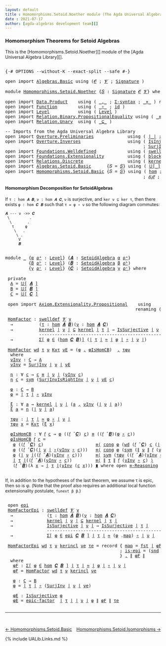 ```yaml
---
layout: default
title : Homomorphisms.Setoid.Noether module (The Agda Universal Algebra Library)
date : 2021-07-17
author: [agda-algebras development team][]
---
```


### <a id="homomorphism-theorems-for-setoid-algebras">Homomorphism Theorems for Setoid Algebras</a>

This is the [Homomorphisms.Setoid.Noether][] module of the [Agda Universal Algebra Library][].

<pre class="Agda">

<a id="379" class="Symbol">{-#</a> <a id="383" class="Keyword">OPTIONS</a> <a id="391" class="Pragma">--without-K</a> <a id="403" class="Pragma">--exact-split</a> <a id="417" class="Pragma">--safe</a> <a id="424" class="Symbol">#-}</a>

<a id="429" class="Keyword">open</a> <a id="434" class="Keyword">import</a> <a id="441" href="Algebras.Basic.html" class="Module">Algebras.Basic</a> <a id="456" class="Keyword">using</a> <a id="462" class="Symbol">(</a><a id="463" href="Algebras.Basic.html#1155" class="Generalizable">𝓞</a> <a id="465" class="Symbol">;</a> <a id="467" href="Algebras.Basic.html#1157" class="Generalizable">𝓥</a> <a id="469" class="Symbol">;</a> <a id="471" href="Algebras.Basic.html#3581" class="Function">Signature</a> <a id="481" class="Symbol">)</a>

<a id="484" class="Keyword">module</a> <a id="491" href="Homomorphisms.Setoid.Noether.html" class="Module">Homomorphisms.Setoid.Noether</a> <a id="520" class="Symbol">{</a><a id="521" href="Homomorphisms.Setoid.Noether.html#521" class="Bound">𝑆</a> <a id="523" class="Symbol">:</a> <a id="525" href="Algebras.Basic.html#3581" class="Function">Signature</a> <a id="535" href="Algebras.Basic.html#1155" class="Generalizable">𝓞</a> <a id="537" href="Algebras.Basic.html#1157" class="Generalizable">𝓥</a><a id="538" class="Symbol">}</a> <a id="540" class="Keyword">where</a>

<a id="547" class="Keyword">open</a> <a id="552" class="Keyword">import</a> <a id="559" href="Data.Product.html" class="Module">Data.Product</a>    <a id="575" class="Keyword">using</a> <a id="581" class="Symbol">(</a> <a id="583" href="Agda.Builtin.Sigma.html#236" class="InductiveConstructor Operator">_,_</a> <a id="587" class="Symbol">;</a> <a id="589" href="Data.Product.html#916" class="Function">Σ-syntax</a> <a id="598" class="Symbol">;</a> <a id="600" href="Data.Product.html#1167" class="Function Operator">_×_</a> <a id="604" class="Symbol">)</a> <a id="606" class="Keyword">renaming</a> <a id="615" class="Symbol">(</a> <a id="617" href="Agda.Builtin.Sigma.html#252" class="Field">proj₁</a> <a id="623" class="Symbol">to</a> <a id="626" class="Field">fst</a> <a id="630" class="Symbol">;</a> <a id="632" href="Agda.Builtin.Sigma.html#264" class="Field">proj₂</a> <a id="638" class="Symbol">to</a> <a id="641" class="Field">snd</a> <a id="645" class="Symbol">)</a>
<a id="647" class="Keyword">open</a> <a id="652" class="Keyword">import</a> <a id="659" href="Function.html" class="Module">Function</a>        <a id="675" class="Keyword">using</a> <a id="681" class="Symbol">(</a> <a id="683" href="Function.Base.html#1031" class="Function Operator">_∘_</a> <a id="687" class="Symbol">;</a> <a id="689" href="Function.Base.html#615" class="Function">id</a> <a id="692" class="Symbol">)</a>
<a id="694" class="Keyword">open</a> <a id="699" class="Keyword">import</a> <a id="706" href="Level.html" class="Module">Level</a>           <a id="722" class="Keyword">using</a> <a id="728" class="Symbol">(</a> <a id="730" href="Agda.Primitive.html#597" class="Postulate">Level</a> <a id="736" class="Symbol">)</a>
<a id="738" class="Keyword">open</a> <a id="743" class="Keyword">import</a> <a id="750" href="Relation.Binary.PropositionalEquality.html" class="Module">Relation.Binary.PropositionalEquality</a> <a id="788" class="Keyword">using</a> <a id="794" class="Symbol">(</a> <a id="796" href="Agda.Builtin.Equality.html#151" class="Datatype Operator">_≡_</a> <a id="800" class="Symbol">;</a> <a id="802" href="Agda.Builtin.Equality.html#208" class="InductiveConstructor">refl</a> <a id="807" class="Symbol">;</a> <a id="809" href="Relation.Binary.PropositionalEquality.Core.html#1684" class="Function">sym</a> <a id="813" class="Symbol">;</a> <a id="815" href="Relation.Binary.PropositionalEquality.Core.html#1130" class="Function">cong</a> <a id="820" class="Symbol">;</a> <a id="822" class="Keyword">module</a> <a id="829" href="Relation.Binary.PropositionalEquality.Core.html#2708" class="Module">≡-Reasoning</a> <a id="841" class="Symbol">)</a>
<a id="843" class="Keyword">open</a> <a id="848" class="Keyword">import</a> <a id="855" href="Relation.Unary.html" class="Module">Relation.Unary</a>  <a id="871" class="Keyword">using</a> <a id="877" class="Symbol">(</a> <a id="879" href="Relation.Unary.html#1742" class="Function Operator">_⊆_</a> <a id="883" class="Symbol">)</a>

<a id="886" class="Comment">-- Imports from the Agda Universal Algebra Library</a>
<a id="937" class="Keyword">open</a> <a id="942" class="Keyword">import</a> <a id="949" href="Overture.Preliminaries.html" class="Module">Overture.Preliminaries</a>             <a id="984" class="Keyword">using</a> <a id="990" class="Symbol">(</a> <a id="992" href="Overture.Preliminaries.html#4245" class="Function Operator">∣_∣</a> <a id="996" class="Symbol">;</a> <a id="998" href="Overture.Preliminaries.html#4283" class="Function Operator">∥_∥</a> <a id="1002" class="Symbol">;</a> <a id="1004" href="Overture.Preliminaries.html#9333" class="Function Operator">_≈_</a><a id="1007" class="Symbol">)</a>
<a id="1009" class="Keyword">open</a> <a id="1014" class="Keyword">import</a> <a id="1021" href="Overture.Inverses.html" class="Module">Overture.Inverses</a>                  <a id="1056" class="Keyword">using</a> <a id="1062" class="Symbol">(</a> <a id="1064" href="Overture.Inverses.html#2396" class="Function">IsInjective</a> <a id="1076" class="Symbol">;</a> <a id="1078" href="Overture.Inverses.html#3271" class="Function">IsSurjective</a> <a id="1091" class="Symbol">;</a> <a id="1093" href="Overture.Inverses.html#3527" class="Function">SurjInv</a>
                                                     <a id="1154" class="Symbol">;</a> <a id="1156" href="Overture.Inverses.html#3839" class="Function">SurjInvIsRightInv</a> <a id="1174" class="Symbol">;</a> <a id="1176" href="Overture.Inverses.html#4022" class="Function">epic-factor</a> <a id="1188" class="Symbol">)</a>
<a id="1190" class="Keyword">open</a> <a id="1195" class="Keyword">import</a> <a id="1202" href="Foundations.Welldefined.html" class="Module">Foundations.Welldefined</a>            <a id="1237" class="Keyword">using</a> <a id="1243" class="Symbol">(</a> <a id="1245" href="Foundations.Welldefined.html#2935" class="Function">swelldef</a> <a id="1254" class="Symbol">)</a>
<a id="1256" class="Keyword">open</a> <a id="1261" class="Keyword">import</a> <a id="1268" href="Foundations.Extensionality.html" class="Module">Foundations.Extensionality</a>         <a id="1303" class="Keyword">using</a> <a id="1309" class="Symbol">(</a> <a id="1311" href="Foundations.Extensionality.html#4871" class="Function">block-ext|uip</a> <a id="1325" class="Symbol">;</a> <a id="1327" href="Foundations.Extensionality.html#3284" class="Function">pred-ext</a> <a id="1336" class="Symbol">)</a>
<a id="1338" class="Keyword">open</a> <a id="1343" class="Keyword">import</a> <a id="1350" href="Relations.Discrete.html" class="Module">Relations.Discrete</a>                 <a id="1385" class="Keyword">using</a> <a id="1391" class="Symbol">(</a> <a id="1393" href="Relations.Discrete.html#3905" class="Function">kernel</a> <a id="1400" class="Symbol">)</a>
<a id="1402" class="Keyword">open</a> <a id="1407" class="Keyword">import</a> <a id="1414" href="Algebras.Setoid.Basic.html" class="Module">Algebras.Setoid.Basic</a>      <a id="1441" class="Symbol">{</a><a id="1442" class="Argument">𝑆</a> <a id="1444" class="Symbol">=</a> <a id="1446" href="Homomorphisms.Setoid.Noether.html#521" class="Bound">𝑆</a><a id="1447" class="Symbol">}</a> <a id="1449" class="Keyword">using</a> <a id="1455" class="Symbol">(</a> <a id="1457" href="Algebras.Setoid.Basic.html#3900" class="Function Operator">𝕌[_]</a> <a id="1462" class="Symbol">;</a> <a id="1464" href="Algebras.Setoid.Basic.html#3299" class="Record">SetoidAlgebra</a> <a id="1478" class="Symbol">;</a> <a id="1480" href="Algebras.Setoid.Basic.html#4532" class="Function Operator">_̂_</a> <a id="1484" class="Symbol">)</a>
<a id="1486" class="Keyword">open</a> <a id="1491" class="Keyword">import</a> <a id="1498" href="Homomorphisms.Setoid.Basic.html" class="Module">Homomorphisms.Setoid.Basic</a> <a id="1525" class="Symbol">{</a><a id="1526" class="Argument">𝑆</a> <a id="1528" class="Symbol">=</a> <a id="1530" href="Homomorphisms.Setoid.Noether.html#521" class="Bound">𝑆</a><a id="1531" class="Symbol">}</a> <a id="1533" class="Keyword">using</a> <a id="1539" class="Symbol">(</a> <a id="1541" href="Homomorphisms.Setoid.Basic.html#2373" class="Function">hom</a> <a id="1545" class="Symbol">;</a> <a id="1547" href="Homomorphisms.Setoid.Basic.html#5671" class="Function">kercon</a> <a id="1554" class="Symbol">;</a> <a id="1556" href="Homomorphisms.Setoid.Basic.html#5878" class="Function Operator">ker[_⇒_]_↾_</a> <a id="1568" class="Symbol">;</a> <a id="1570" href="Homomorphisms.Setoid.Basic.html#3189" class="Function">∘-hom</a> <a id="1576" class="Symbol">;</a> <a id="1578" href="Homomorphisms.Setoid.Basic.html#3405" class="Function">𝒾𝒹</a> <a id="1581" class="Symbol">;</a> <a id="1583" href="Homomorphisms.Setoid.Basic.html#4909" class="Record">epi</a>
                                                     <a id="1640" class="Symbol">;</a> <a id="1642" href="Homomorphisms.Setoid.Basic.html#3498" class="Function">𝓁𝒾𝒻𝓉</a> <a id="1647" class="Symbol">;</a> <a id="1649" href="Homomorphisms.Setoid.Basic.html#3605" class="Function">𝓁ℴ𝓌ℯ𝓇</a> <a id="1655" class="Symbol">;</a> <a id="1657" href="Homomorphisms.Setoid.Basic.html#2228" class="Function">is-homomorphism</a> <a id="1673" class="Symbol">;</a> <a id="1675" href="Homomorphisms.Setoid.Basic.html#2764" class="Function">∘-is-hom</a> <a id="1684" class="Symbol">)</a>
</pre>


#### <a id="homomorphism-decomposition-for-setoidalgebras">Homomorphism Decomposition for SetoidAlgebras</a>


If `τ : hom 𝑨 𝑩`, `ν : hom 𝑨 𝑪`, `ν` is surjective, and `ker ν ⊆ ker τ`, then there exists `φ : hom 𝑪 𝑩` such that `τ = φ ∘ ν` so the following diagram commutes:

```
𝑨 --- ν ->> 𝑪
 \         .
  \       .
   τ     φ
    \   .
     \ .
      V
      𝑩
```

<pre class="Agda">

<a id="2081" class="Keyword">module</a> <a id="2088" href="Homomorphisms.Setoid.Noether.html#2088" class="Module">_</a> <a id="2090" class="Symbol">{</a><a id="2091" href="Homomorphisms.Setoid.Noether.html#2091" class="Bound">α</a> <a id="2093" href="Homomorphisms.Setoid.Noether.html#2093" class="Bound">ρᵃ</a> <a id="2096" class="Symbol">:</a> <a id="2098" href="Agda.Primitive.html#597" class="Postulate">Level</a><a id="2103" class="Symbol">}</a> <a id="2105" class="Symbol">{</a><a id="2106" href="Homomorphisms.Setoid.Noether.html#2106" class="Bound">𝑨</a> <a id="2108" class="Symbol">:</a> <a id="2110" href="Algebras.Setoid.Basic.html#3299" class="Record">SetoidAlgebra</a> <a id="2124" href="Homomorphisms.Setoid.Noether.html#2091" class="Bound">α</a> <a id="2126" href="Homomorphisms.Setoid.Noether.html#2093" class="Bound">ρᵃ</a><a id="2128" class="Symbol">}</a>
         <a id="2139" class="Symbol">{</a><a id="2140" href="Homomorphisms.Setoid.Noether.html#2140" class="Bound">β</a> <a id="2142" href="Homomorphisms.Setoid.Noether.html#2142" class="Bound">ρᵇ</a> <a id="2145" class="Symbol">:</a> <a id="2147" href="Agda.Primitive.html#597" class="Postulate">Level</a><a id="2152" class="Symbol">}</a> <a id="2154" class="Symbol">(</a><a id="2155" href="Homomorphisms.Setoid.Noether.html#2155" class="Bound">𝑩</a> <a id="2157" class="Symbol">:</a> <a id="2159" href="Algebras.Setoid.Basic.html#3299" class="Record">SetoidAlgebra</a> <a id="2173" href="Homomorphisms.Setoid.Noether.html#2140" class="Bound">β</a> <a id="2175" href="Homomorphisms.Setoid.Noether.html#2142" class="Bound">ρᵇ</a><a id="2177" class="Symbol">)</a>
         <a id="2188" class="Symbol">{</a><a id="2189" href="Homomorphisms.Setoid.Noether.html#2189" class="Bound">γ</a> <a id="2191" href="Homomorphisms.Setoid.Noether.html#2191" class="Bound">ρᶜ</a> <a id="2194" class="Symbol">:</a> <a id="2196" href="Agda.Primitive.html#597" class="Postulate">Level</a><a id="2201" class="Symbol">}</a> <a id="2203" class="Symbol">{</a><a id="2204" href="Homomorphisms.Setoid.Noether.html#2204" class="Bound">𝑪</a> <a id="2206" class="Symbol">:</a> <a id="2208" href="Algebras.Setoid.Basic.html#3299" class="Record">SetoidAlgebra</a> <a id="2222" href="Homomorphisms.Setoid.Noether.html#2189" class="Bound">γ</a> <a id="2224" href="Homomorphisms.Setoid.Noether.html#2191" class="Bound">ρᶜ</a><a id="2226" class="Symbol">}</a> <a id="2228" class="Keyword">where</a>

 <a id="2236" class="Keyword">private</a>
  <a id="2246" href="Homomorphisms.Setoid.Noether.html#2246" class="Function">A</a> <a id="2248" class="Symbol">=</a> <a id="2250" href="Algebras.Setoid.Basic.html#3900" class="Function Operator">𝕌[</a> <a id="2253" href="Homomorphisms.Setoid.Noether.html#2106" class="Bound">𝑨</a> <a id="2255" href="Algebras.Setoid.Basic.html#3900" class="Function Operator">]</a>
  <a id="2259" href="Homomorphisms.Setoid.Noether.html#2259" class="Function">B</a> <a id="2261" class="Symbol">=</a> <a id="2263" href="Algebras.Setoid.Basic.html#3900" class="Function Operator">𝕌[</a> <a id="2266" href="Homomorphisms.Setoid.Noether.html#2155" class="Bound">𝑩</a> <a id="2268" href="Algebras.Setoid.Basic.html#3900" class="Function Operator">]</a>
  <a id="2272" href="Homomorphisms.Setoid.Noether.html#2272" class="Function">C</a> <a id="2274" class="Symbol">=</a> <a id="2276" href="Algebras.Setoid.Basic.html#3900" class="Function Operator">𝕌[</a> <a id="2279" href="Homomorphisms.Setoid.Noether.html#2204" class="Bound">𝑪</a> <a id="2281" href="Algebras.Setoid.Basic.html#3900" class="Function Operator">]</a>

 <a id="2285" class="Keyword">open</a> <a id="2290" class="Keyword">import</a> <a id="2297" href="Axiom.Extensionality.Propositional.html" class="Module">Axiom.Extensionality.Propositional</a>    <a id="2335" class="Keyword">using</a>    <a id="2344" class="Symbol">()</a>
                                                  <a id="2397" class="Keyword">renaming</a> <a id="2406" class="Symbol">(</a><a id="2407" href="Axiom.Extensionality.Propositional.html#741" class="Function">Extensionality</a> <a id="2422" class="Symbol">to</a> <a id="2425" class="Function">funext</a><a id="2431" class="Symbol">)</a>

 <a id="2435" href="Homomorphisms.Setoid.Noether.html#2435" class="Function">HomFactor</a> <a id="2445" class="Symbol">:</a> <a id="2447" href="Foundations.Welldefined.html#2935" class="Function">swelldef</a> <a id="2456" href="Homomorphisms.Setoid.Noether.html#537" class="Bound">𝓥</a> <a id="2458" href="Homomorphisms.Setoid.Noether.html#2189" class="Bound">γ</a>
  <a id="2462" class="Symbol">→</a>          <a id="2473" class="Symbol">(</a><a id="2474" href="Homomorphisms.Setoid.Noether.html#2474" class="Bound">τ</a> <a id="2476" class="Symbol">:</a> <a id="2478" href="Homomorphisms.Setoid.Basic.html#2373" class="Function">hom</a> <a id="2482" href="Homomorphisms.Setoid.Noether.html#2106" class="Bound">𝑨</a> <a id="2484" href="Homomorphisms.Setoid.Noether.html#2155" class="Bound">𝑩</a><a id="2485" class="Symbol">)(</a><a id="2487" href="Homomorphisms.Setoid.Noether.html#2487" class="Bound">ν</a> <a id="2489" class="Symbol">:</a> <a id="2491" href="Homomorphisms.Setoid.Basic.html#2373" class="Function">hom</a> <a id="2495" href="Homomorphisms.Setoid.Noether.html#2106" class="Bound">𝑨</a> <a id="2497" href="Homomorphisms.Setoid.Noether.html#2204" class="Bound">𝑪</a><a id="2498" class="Symbol">)</a>
  <a id="2502" class="Symbol">→</a>          <a id="2513" href="Relations.Discrete.html#3905" class="Function">kernel</a> <a id="2520" href="Overture.Preliminaries.html#4245" class="Function Operator">∣</a> <a id="2522" href="Homomorphisms.Setoid.Noether.html#2487" class="Bound">ν</a> <a id="2524" href="Overture.Preliminaries.html#4245" class="Function Operator">∣</a> <a id="2526" href="Relation.Unary.html#1742" class="Function Operator">⊆</a> <a id="2528" href="Relations.Discrete.html#3905" class="Function">kernel</a> <a id="2535" href="Overture.Preliminaries.html#4245" class="Function Operator">∣</a> <a id="2537" href="Homomorphisms.Setoid.Noether.html#2474" class="Bound">τ</a> <a id="2539" href="Overture.Preliminaries.html#4245" class="Function Operator">∣</a> <a id="2541" class="Symbol">→</a> <a id="2543" href="Overture.Inverses.html#3271" class="Function">IsSurjective</a> <a id="2556" href="Overture.Preliminaries.html#4245" class="Function Operator">∣</a> <a id="2558" href="Homomorphisms.Setoid.Noether.html#2487" class="Bound">ν</a> <a id="2560" href="Overture.Preliminaries.html#4245" class="Function Operator">∣</a>
             <a id="2575" class="Comment">--------------------------------------------------</a>
  <a id="2628" class="Symbol">→</a>          <a id="2639" href="Data.Product.html#916" class="Function">Σ[</a> <a id="2642" href="Homomorphisms.Setoid.Noether.html#2642" class="Bound">φ</a> <a id="2644" href="Data.Product.html#916" class="Function">∈</a> <a id="2646" class="Symbol">(</a><a id="2647" href="Homomorphisms.Setoid.Basic.html#2373" class="Function">hom</a> <a id="2651" href="Homomorphisms.Setoid.Noether.html#2204" class="Bound">𝑪</a> <a id="2653" href="Homomorphisms.Setoid.Noether.html#2155" class="Bound">𝑩</a><a id="2654" class="Symbol">)</a><a id="2655" href="Data.Product.html#916" class="Function">]</a> <a id="2657" class="Symbol">(</a><a id="2658" href="Overture.Preliminaries.html#4245" class="Function Operator">∣</a> <a id="2660" href="Homomorphisms.Setoid.Noether.html#2474" class="Bound">τ</a> <a id="2662" href="Overture.Preliminaries.html#4245" class="Function Operator">∣</a> <a id="2664" href="Overture.Preliminaries.html#9333" class="Function Operator">≈</a> <a id="2666" href="Overture.Preliminaries.html#4245" class="Function Operator">∣</a> <a id="2668" href="Homomorphisms.Setoid.Noether.html#2642" class="Bound">φ</a> <a id="2670" href="Overture.Preliminaries.html#4245" class="Function Operator">∣</a> <a id="2672" href="Function.Base.html#1031" class="Function Operator">∘</a> <a id="2674" href="Overture.Preliminaries.html#4245" class="Function Operator">∣</a> <a id="2676" href="Homomorphisms.Setoid.Noether.html#2487" class="Bound">ν</a> <a id="2678" href="Overture.Preliminaries.html#4245" class="Function Operator">∣</a><a id="2679" class="Symbol">)</a>

 <a id="2683" href="Homomorphisms.Setoid.Noether.html#2435" class="Function">HomFactor</a> <a id="2693" href="Homomorphisms.Setoid.Noether.html#2693" class="Bound">wd</a> <a id="2696" href="Homomorphisms.Setoid.Noether.html#2696" class="Bound">τ</a> <a id="2698" href="Homomorphisms.Setoid.Noether.html#2698" class="Bound">ν</a> <a id="2700" href="Homomorphisms.Setoid.Noether.html#2700" class="Bound">Kντ</a> <a id="2704" href="Homomorphisms.Setoid.Noether.html#2704" class="Bound">νE</a> <a id="2707" class="Symbol">=</a> <a id="2709" class="Symbol">(</a><a id="2710" href="Homomorphisms.Setoid.Noether.html#2858" class="Function">φ</a> <a id="2712" href="Agda.Builtin.Sigma.html#236" class="InductiveConstructor Operator">,</a> <a id="2714" href="Homomorphisms.Setoid.Noether.html#3004" class="Function">φIsHomCB</a><a id="2722" class="Symbol">)</a>  <a id="2725" href="Agda.Builtin.Sigma.html#236" class="InductiveConstructor Operator">,</a> <a id="2727" href="Homomorphisms.Setoid.Noether.html#2957" class="Function">τφν</a>
  <a id="2733" class="Keyword">where</a>
  <a id="2741" href="Homomorphisms.Setoid.Noether.html#2741" class="Function">νInv</a> <a id="2746" class="Symbol">:</a> <a id="2748" href="Homomorphisms.Setoid.Noether.html#2272" class="Function">C</a> <a id="2750" class="Symbol">→</a> <a id="2752" href="Homomorphisms.Setoid.Noether.html#2246" class="Function">A</a>
  <a id="2756" href="Homomorphisms.Setoid.Noether.html#2741" class="Function">νInv</a> <a id="2761" class="Symbol">=</a> <a id="2763" href="Overture.Inverses.html#3527" class="Function">SurjInv</a> <a id="2771" href="Overture.Preliminaries.html#4245" class="Function Operator">∣</a> <a id="2773" href="Homomorphisms.Setoid.Noether.html#2698" class="Bound">ν</a> <a id="2775" href="Overture.Preliminaries.html#4245" class="Function Operator">∣</a> <a id="2777" href="Homomorphisms.Setoid.Noether.html#2704" class="Bound">νE</a>

  <a id="2783" href="Homomorphisms.Setoid.Noether.html#2783" class="Function">η</a> <a id="2785" class="Symbol">:</a> <a id="2787" class="Symbol">∀</a> <a id="2789" href="Homomorphisms.Setoid.Noether.html#2789" class="Bound">c</a> <a id="2791" class="Symbol">→</a> <a id="2793" href="Homomorphisms.Setoid.Noether.html#2789" class="Bound">c</a> <a id="2795" href="Agda.Builtin.Equality.html#151" class="Datatype Operator">≡</a> <a id="2797" href="Overture.Preliminaries.html#4245" class="Function Operator">∣</a> <a id="2799" href="Homomorphisms.Setoid.Noether.html#2698" class="Bound">ν</a> <a id="2801" href="Overture.Preliminaries.html#4245" class="Function Operator">∣</a> <a id="2803" class="Symbol">(</a><a id="2804" href="Homomorphisms.Setoid.Noether.html#2741" class="Function">νInv</a> <a id="2809" href="Homomorphisms.Setoid.Noether.html#2789" class="Bound">c</a><a id="2810" class="Symbol">)</a>
  <a id="2814" href="Homomorphisms.Setoid.Noether.html#2783" class="Function">η</a> <a id="2816" href="Homomorphisms.Setoid.Noether.html#2816" class="Bound">c</a> <a id="2818" class="Symbol">=</a> <a id="2820" href="Relation.Binary.PropositionalEquality.Core.html#1684" class="Function">sym</a> <a id="2824" class="Symbol">(</a><a id="2825" href="Overture.Inverses.html#3839" class="Function">SurjInvIsRightInv</a> <a id="2843" href="Overture.Preliminaries.html#4245" class="Function Operator">∣</a> <a id="2845" href="Homomorphisms.Setoid.Noether.html#2698" class="Bound">ν</a> <a id="2847" href="Overture.Preliminaries.html#4245" class="Function Operator">∣</a> <a id="2849" href="Homomorphisms.Setoid.Noether.html#2704" class="Bound">νE</a> <a id="2852" href="Homomorphisms.Setoid.Noether.html#2816" class="Bound">c</a><a id="2853" class="Symbol">)</a>

  <a id="2858" href="Homomorphisms.Setoid.Noether.html#2858" class="Function">φ</a> <a id="2860" class="Symbol">:</a> <a id="2862" href="Homomorphisms.Setoid.Noether.html#2272" class="Function">C</a> <a id="2864" class="Symbol">→</a> <a id="2866" href="Homomorphisms.Setoid.Noether.html#2259" class="Function">B</a>
  <a id="2870" href="Homomorphisms.Setoid.Noether.html#2858" class="Function">φ</a> <a id="2872" class="Symbol">=</a> <a id="2874" href="Overture.Preliminaries.html#4245" class="Function Operator">∣</a> <a id="2876" href="Homomorphisms.Setoid.Noether.html#2696" class="Bound">τ</a> <a id="2878" href="Overture.Preliminaries.html#4245" class="Function Operator">∣</a> <a id="2880" href="Function.Base.html#1031" class="Function Operator">∘</a> <a id="2882" href="Homomorphisms.Setoid.Noether.html#2741" class="Function">νInv</a>

  <a id="2890" href="Homomorphisms.Setoid.Noether.html#2890" class="Function">ξ</a> <a id="2892" class="Symbol">:</a> <a id="2894" class="Symbol">∀</a> <a id="2896" href="Homomorphisms.Setoid.Noether.html#2896" class="Bound">a</a> <a id="2898" class="Symbol">→</a> <a id="2900" href="Relations.Discrete.html#3905" class="Function">kernel</a> <a id="2907" href="Overture.Preliminaries.html#4245" class="Function Operator">∣</a> <a id="2909" href="Homomorphisms.Setoid.Noether.html#2698" class="Bound">ν</a> <a id="2911" href="Overture.Preliminaries.html#4245" class="Function Operator">∣</a> <a id="2913" class="Symbol">(</a><a id="2914" href="Homomorphisms.Setoid.Noether.html#2896" class="Bound">a</a> <a id="2916" href="Agda.Builtin.Sigma.html#236" class="InductiveConstructor Operator">,</a> <a id="2918" href="Homomorphisms.Setoid.Noether.html#2741" class="Function">νInv</a> <a id="2923" class="Symbol">(</a><a id="2924" href="Overture.Preliminaries.html#4245" class="Function Operator">∣</a> <a id="2926" href="Homomorphisms.Setoid.Noether.html#2698" class="Bound">ν</a> <a id="2928" href="Overture.Preliminaries.html#4245" class="Function Operator">∣</a> <a id="2930" href="Homomorphisms.Setoid.Noether.html#2896" class="Bound">a</a><a id="2931" class="Symbol">))</a>
  <a id="2936" href="Homomorphisms.Setoid.Noether.html#2890" class="Function">ξ</a> <a id="2938" href="Homomorphisms.Setoid.Noether.html#2938" class="Bound">a</a> <a id="2940" class="Symbol">=</a> <a id="2942" href="Homomorphisms.Setoid.Noether.html#2783" class="Function">η</a> <a id="2944" class="Symbol">(</a><a id="2945" href="Overture.Preliminaries.html#4245" class="Function Operator">∣</a> <a id="2947" href="Homomorphisms.Setoid.Noether.html#2698" class="Bound">ν</a> <a id="2949" href="Overture.Preliminaries.html#4245" class="Function Operator">∣</a> <a id="2951" href="Homomorphisms.Setoid.Noether.html#2938" class="Bound">a</a><a id="2952" class="Symbol">)</a>

  <a id="2957" href="Homomorphisms.Setoid.Noether.html#2957" class="Function">τφν</a> <a id="2961" class="Symbol">:</a> <a id="2963" href="Overture.Preliminaries.html#4245" class="Function Operator">∣</a> <a id="2965" href="Homomorphisms.Setoid.Noether.html#2696" class="Bound">τ</a> <a id="2967" href="Overture.Preliminaries.html#4245" class="Function Operator">∣</a> <a id="2969" href="Overture.Preliminaries.html#9333" class="Function Operator">≈</a> <a id="2971" href="Homomorphisms.Setoid.Noether.html#2858" class="Function">φ</a> <a id="2973" href="Function.Base.html#1031" class="Function Operator">∘</a> <a id="2975" href="Overture.Preliminaries.html#4245" class="Function Operator">∣</a> <a id="2977" href="Homomorphisms.Setoid.Noether.html#2698" class="Bound">ν</a> <a id="2979" href="Overture.Preliminaries.html#4245" class="Function Operator">∣</a>
  <a id="2983" href="Homomorphisms.Setoid.Noether.html#2957" class="Function">τφν</a> <a id="2987" href="Homomorphisms.Setoid.Noether.html#2987" class="Bound">x</a> <a id="2989" class="Symbol">=</a> <a id="2991" href="Homomorphisms.Setoid.Noether.html#2700" class="Bound">Kντ</a> <a id="2995" class="Symbol">(</a><a id="2996" href="Homomorphisms.Setoid.Noether.html#2890" class="Function">ξ</a> <a id="2998" href="Homomorphisms.Setoid.Noether.html#2987" class="Bound">x</a><a id="2999" class="Symbol">)</a>

  <a id="3004" href="Homomorphisms.Setoid.Noether.html#3004" class="Function">φIsHomCB</a> <a id="3013" class="Symbol">:</a> <a id="3015" class="Symbol">∀</a> <a id="3017" href="Homomorphisms.Setoid.Noether.html#3017" class="Bound">𝑓</a> <a id="3019" href="Homomorphisms.Setoid.Noether.html#3019" class="Bound">c</a> <a id="3021" class="Symbol">→</a> <a id="3023" href="Homomorphisms.Setoid.Noether.html#2858" class="Function">φ</a> <a id="3025" class="Symbol">((</a><a id="3027" href="Homomorphisms.Setoid.Noether.html#3017" class="Bound">𝑓</a> <a id="3029" href="Algebras.Setoid.Basic.html#4532" class="Function Operator">̂</a> <a id="3031" href="Homomorphisms.Setoid.Noether.html#2204" class="Bound">𝑪</a><a id="3032" class="Symbol">)</a> <a id="3034" href="Homomorphisms.Setoid.Noether.html#3019" class="Bound">c</a><a id="3035" class="Symbol">)</a> <a id="3037" href="Agda.Builtin.Equality.html#151" class="Datatype Operator">≡</a> <a id="3039" class="Symbol">((</a><a id="3041" href="Homomorphisms.Setoid.Noether.html#3017" class="Bound">𝑓</a> <a id="3043" href="Algebras.Setoid.Basic.html#4532" class="Function Operator">̂</a> <a id="3045" href="Homomorphisms.Setoid.Noether.html#2155" class="Bound">𝑩</a><a id="3046" class="Symbol">)(</a><a id="3048" href="Homomorphisms.Setoid.Noether.html#2858" class="Function">φ</a> <a id="3050" href="Function.Base.html#1031" class="Function Operator">∘</a> <a id="3052" href="Homomorphisms.Setoid.Noether.html#3019" class="Bound">c</a><a id="3053" class="Symbol">))</a>
  <a id="3058" href="Homomorphisms.Setoid.Noether.html#3004" class="Function">φIsHomCB</a> <a id="3067" href="Homomorphisms.Setoid.Noether.html#3067" class="Bound">𝑓</a> <a id="3069" href="Homomorphisms.Setoid.Noether.html#3069" class="Bound">c</a> <a id="3071" class="Symbol">=</a>
   <a id="3076" href="Homomorphisms.Setoid.Noether.html#2858" class="Function">φ</a> <a id="3078" class="Symbol">((</a><a id="3080" href="Homomorphisms.Setoid.Noether.html#3067" class="Bound">𝑓</a> <a id="3082" href="Algebras.Setoid.Basic.html#4532" class="Function Operator">̂</a> <a id="3084" href="Homomorphisms.Setoid.Noether.html#2204" class="Bound">𝑪</a><a id="3085" class="Symbol">)</a> <a id="3087" href="Homomorphisms.Setoid.Noether.html#3069" class="Bound">c</a><a id="3088" class="Symbol">)</a>                    <a id="3109" href="Relation.Binary.PropositionalEquality.Core.html#2923" class="Function">≡⟨</a> <a id="3112" href="Relation.Binary.PropositionalEquality.Core.html#1130" class="Function">cong</a> <a id="3117" href="Homomorphisms.Setoid.Noether.html#2858" class="Function">φ</a> <a id="3119" class="Symbol">(</a><a id="3120" href="Homomorphisms.Setoid.Noether.html#2693" class="Bound">wd</a> <a id="3123" class="Symbol">(</a><a id="3124" href="Homomorphisms.Setoid.Noether.html#3067" class="Bound">𝑓</a> <a id="3126" href="Algebras.Setoid.Basic.html#4532" class="Function Operator">̂</a> <a id="3128" href="Homomorphisms.Setoid.Noether.html#2204" class="Bound">𝑪</a><a id="3129" class="Symbol">)</a> <a id="3131" href="Homomorphisms.Setoid.Noether.html#3069" class="Bound">c</a> <a id="3133" class="Symbol">(</a><a id="3134" href="Overture.Preliminaries.html#4245" class="Function Operator">∣</a> <a id="3136" href="Homomorphisms.Setoid.Noether.html#2698" class="Bound">ν</a> <a id="3138" href="Overture.Preliminaries.html#4245" class="Function Operator">∣</a> <a id="3140" href="Function.Base.html#1031" class="Function Operator">∘</a> <a id="3142" class="Symbol">(</a><a id="3143" href="Homomorphisms.Setoid.Noether.html#2741" class="Function">νInv</a> <a id="3148" href="Function.Base.html#1031" class="Function Operator">∘</a> <a id="3150" href="Homomorphisms.Setoid.Noether.html#3069" class="Bound">c</a><a id="3151" class="Symbol">))</a> <a id="3154" class="Symbol">λ</a> <a id="3156" href="Homomorphisms.Setoid.Noether.html#3156" class="Bound">i</a> <a id="3158" class="Symbol">→</a> <a id="3160" href="Homomorphisms.Setoid.Noether.html#2783" class="Function">η</a> <a id="3162" class="Symbol">((</a><a id="3164" href="Homomorphisms.Setoid.Noether.html#3069" class="Bound">c</a> <a id="3166" href="Homomorphisms.Setoid.Noether.html#3156" class="Bound">i</a><a id="3167" class="Symbol">)))</a><a id="3170" href="Relation.Binary.PropositionalEquality.Core.html#2923" class="Function">⟩</a>
   <a id="3175" href="Homomorphisms.Setoid.Noether.html#2858" class="Function">φ</a> <a id="3177" class="Symbol">((</a><a id="3179" href="Homomorphisms.Setoid.Noether.html#3067" class="Bound">𝑓</a> <a id="3181" href="Algebras.Setoid.Basic.html#4532" class="Function Operator">̂</a> <a id="3183" href="Homomorphisms.Setoid.Noether.html#2204" class="Bound">𝑪</a><a id="3184" class="Symbol">)(</a><a id="3186" href="Overture.Preliminaries.html#4245" class="Function Operator">∣</a> <a id="3188" href="Homomorphisms.Setoid.Noether.html#2698" class="Bound">ν</a> <a id="3190" href="Overture.Preliminaries.html#4245" class="Function Operator">∣</a> <a id="3192" href="Function.Base.html#1031" class="Function Operator">∘</a><a id="3193" class="Symbol">(</a><a id="3194" href="Homomorphisms.Setoid.Noether.html#2741" class="Function">νInv</a> <a id="3199" href="Function.Base.html#1031" class="Function Operator">∘</a> <a id="3201" href="Homomorphisms.Setoid.Noether.html#3069" class="Bound">c</a><a id="3202" class="Symbol">)))</a>   <a id="3208" href="Relation.Binary.PropositionalEquality.Core.html#2923" class="Function">≡⟨</a> <a id="3211" href="Relation.Binary.PropositionalEquality.Core.html#1130" class="Function">cong</a> <a id="3216" href="Homomorphisms.Setoid.Noether.html#2858" class="Function">φ</a> <a id="3218" class="Symbol">(</a><a id="3219" href="Relation.Binary.PropositionalEquality.Core.html#1684" class="Function">sym</a> <a id="3223" class="Symbol">(</a><a id="3224" href="Overture.Preliminaries.html#4283" class="Function Operator">∥</a> <a id="3226" href="Homomorphisms.Setoid.Noether.html#2698" class="Bound">ν</a> <a id="3228" href="Overture.Preliminaries.html#4283" class="Function Operator">∥</a> <a id="3230" href="Homomorphisms.Setoid.Noether.html#3067" class="Bound">𝑓</a> <a id="3232" class="Symbol">(</a><a id="3233" href="Homomorphisms.Setoid.Noether.html#2741" class="Function">νInv</a> <a id="3238" href="Function.Base.html#1031" class="Function Operator">∘</a> <a id="3240" href="Homomorphisms.Setoid.Noether.html#3069" class="Bound">c</a><a id="3241" class="Symbol">)))</a> <a id="3245" href="Relation.Binary.PropositionalEquality.Core.html#2923" class="Function">⟩</a>
   <a id="3250" href="Homomorphisms.Setoid.Noether.html#2858" class="Function">φ</a> <a id="3252" class="Symbol">(</a><a id="3253" href="Overture.Preliminaries.html#4245" class="Function Operator">∣</a> <a id="3255" href="Homomorphisms.Setoid.Noether.html#2698" class="Bound">ν</a> <a id="3257" href="Overture.Preliminaries.html#4245" class="Function Operator">∣</a><a id="3258" class="Symbol">((</a><a id="3260" href="Homomorphisms.Setoid.Noether.html#3067" class="Bound">𝑓</a> <a id="3262" href="Algebras.Setoid.Basic.html#4532" class="Function Operator">̂</a> <a id="3264" href="Homomorphisms.Setoid.Noether.html#2106" class="Bound">𝑨</a><a id="3265" class="Symbol">)(</a><a id="3267" href="Homomorphisms.Setoid.Noether.html#2741" class="Function">νInv</a> <a id="3272" href="Function.Base.html#1031" class="Function Operator">∘</a> <a id="3274" href="Homomorphisms.Setoid.Noether.html#3069" class="Bound">c</a><a id="3275" class="Symbol">)))</a>     <a id="3283" href="Relation.Binary.PropositionalEquality.Core.html#2923" class="Function">≡⟨</a> <a id="3286" href="Relation.Binary.PropositionalEquality.Core.html#1684" class="Function">sym</a> <a id="3290" class="Symbol">(</a><a id="3291" href="Homomorphisms.Setoid.Noether.html#2957" class="Function">τφν</a> <a id="3295" class="Symbol">((</a><a id="3297" href="Homomorphisms.Setoid.Noether.html#3067" class="Bound">𝑓</a> <a id="3299" href="Algebras.Setoid.Basic.html#4532" class="Function Operator">̂</a> <a id="3301" href="Homomorphisms.Setoid.Noether.html#2106" class="Bound">𝑨</a><a id="3302" class="Symbol">)(</a><a id="3304" href="Homomorphisms.Setoid.Noether.html#2741" class="Function">νInv</a> <a id="3309" href="Function.Base.html#1031" class="Function Operator">∘</a> <a id="3311" href="Homomorphisms.Setoid.Noether.html#3069" class="Bound">c</a><a id="3312" class="Symbol">)))</a> <a id="3316" href="Relation.Binary.PropositionalEquality.Core.html#2923" class="Function">⟩</a>
   <a id="3321" href="Overture.Preliminaries.html#4245" class="Function Operator">∣</a> <a id="3323" href="Homomorphisms.Setoid.Noether.html#2696" class="Bound">τ</a> <a id="3325" href="Overture.Preliminaries.html#4245" class="Function Operator">∣</a><a id="3326" class="Symbol">((</a><a id="3328" href="Homomorphisms.Setoid.Noether.html#3067" class="Bound">𝑓</a> <a id="3330" href="Algebras.Setoid.Basic.html#4532" class="Function Operator">̂</a> <a id="3332" href="Homomorphisms.Setoid.Noether.html#2106" class="Bound">𝑨</a><a id="3333" class="Symbol">)(</a><a id="3335" href="Homomorphisms.Setoid.Noether.html#2741" class="Function">νInv</a> <a id="3340" href="Function.Base.html#1031" class="Function Operator">∘</a> <a id="3342" href="Homomorphisms.Setoid.Noether.html#3069" class="Bound">c</a><a id="3343" class="Symbol">))</a>         <a id="3354" href="Relation.Binary.PropositionalEquality.Core.html#2923" class="Function">≡⟨</a> <a id="3357" href="Overture.Preliminaries.html#4283" class="Function Operator">∥</a> <a id="3359" href="Homomorphisms.Setoid.Noether.html#2696" class="Bound">τ</a> <a id="3361" href="Overture.Preliminaries.html#4283" class="Function Operator">∥</a> <a id="3363" href="Homomorphisms.Setoid.Noether.html#3067" class="Bound">𝑓</a> <a id="3365" class="Symbol">(</a><a id="3366" href="Homomorphisms.Setoid.Noether.html#2741" class="Function">νInv</a> <a id="3371" href="Function.Base.html#1031" class="Function Operator">∘</a> <a id="3373" href="Homomorphisms.Setoid.Noether.html#3069" class="Bound">c</a><a id="3374" class="Symbol">)</a> <a id="3376" href="Relation.Binary.PropositionalEquality.Core.html#2923" class="Function">⟩</a>
   <a id="3381" class="Symbol">(</a><a id="3382" href="Homomorphisms.Setoid.Noether.html#3067" class="Bound">𝑓</a> <a id="3384" href="Algebras.Setoid.Basic.html#4532" class="Function Operator">̂</a> <a id="3386" href="Homomorphisms.Setoid.Noether.html#2155" class="Bound">𝑩</a><a id="3387" class="Symbol">)(λ</a> <a id="3391" href="Homomorphisms.Setoid.Noether.html#3391" class="Bound">x</a> <a id="3393" class="Symbol">→</a> <a id="3395" href="Overture.Preliminaries.html#4245" class="Function Operator">∣</a> <a id="3397" href="Homomorphisms.Setoid.Noether.html#2696" class="Bound">τ</a> <a id="3399" href="Overture.Preliminaries.html#4245" class="Function Operator">∣</a><a id="3400" class="Symbol">(</a><a id="3401" href="Homomorphisms.Setoid.Noether.html#2741" class="Function">νInv</a> <a id="3406" class="Symbol">(</a><a id="3407" href="Homomorphisms.Setoid.Noether.html#3069" class="Bound">c</a> <a id="3409" href="Homomorphisms.Setoid.Noether.html#3391" class="Bound">x</a><a id="3410" class="Symbol">)))</a> <a id="3414" href="Relation.Binary.PropositionalEquality.Core.html#3105" class="Function Operator">∎</a> <a id="3416" class="Keyword">where</a> <a id="3422" class="Keyword">open</a> <a id="3427" href="Relation.Binary.PropositionalEquality.Core.html#2708" class="Module">≡-Reasoning</a>

</pre>

If, in addition to the hypotheses of the last theorem, we assume τ is epic, then so is φ. (Note that the proof also requires an additional local function extensionality postulate, `funext β β`.)

<pre class="Agda">

 <a id="3663" class="Keyword">open</a> <a id="3668" href="Homomorphisms.Setoid.Basic.html#4909" class="Module">epi</a>
 <a id="3673" href="Homomorphisms.Setoid.Noether.html#3673" class="Function">HomFactorEpi</a> <a id="3686" class="Symbol">:</a> <a id="3688" href="Foundations.Welldefined.html#2935" class="Function">swelldef</a> <a id="3697" href="Homomorphisms.Setoid.Noether.html#537" class="Bound">𝓥</a> <a id="3699" href="Homomorphisms.Setoid.Noether.html#2189" class="Bound">γ</a>
  <a id="3703" class="Symbol">→</a>             <a id="3717" class="Symbol">(</a><a id="3718" href="Homomorphisms.Setoid.Noether.html#3718" class="Bound">τ</a> <a id="3720" class="Symbol">:</a> <a id="3722" href="Homomorphisms.Setoid.Basic.html#2373" class="Function">hom</a> <a id="3726" href="Homomorphisms.Setoid.Noether.html#2106" class="Bound">𝑨</a> <a id="3728" href="Homomorphisms.Setoid.Noether.html#2155" class="Bound">𝑩</a><a id="3729" class="Symbol">)(</a><a id="3731" href="Homomorphisms.Setoid.Noether.html#3731" class="Bound">ν</a> <a id="3733" class="Symbol">:</a> <a id="3735" href="Homomorphisms.Setoid.Basic.html#2373" class="Function">hom</a> <a id="3739" href="Homomorphisms.Setoid.Noether.html#2106" class="Bound">𝑨</a> <a id="3741" href="Homomorphisms.Setoid.Noether.html#2204" class="Bound">𝑪</a><a id="3742" class="Symbol">)</a>
  <a id="3746" class="Symbol">→</a>             <a id="3760" href="Relations.Discrete.html#3905" class="Function">kernel</a> <a id="3767" href="Overture.Preliminaries.html#4245" class="Function Operator">∣</a> <a id="3769" href="Homomorphisms.Setoid.Noether.html#3731" class="Bound">ν</a> <a id="3771" href="Overture.Preliminaries.html#4245" class="Function Operator">∣</a> <a id="3773" href="Relation.Unary.html#1742" class="Function Operator">⊆</a> <a id="3775" href="Relations.Discrete.html#3905" class="Function">kernel</a> <a id="3782" href="Overture.Preliminaries.html#4245" class="Function Operator">∣</a> <a id="3784" href="Homomorphisms.Setoid.Noether.html#3718" class="Bound">τ</a> <a id="3786" href="Overture.Preliminaries.html#4245" class="Function Operator">∣</a>
  <a id="3790" class="Symbol">→</a>             <a id="3804" href="Overture.Inverses.html#3271" class="Function">IsSurjective</a> <a id="3817" href="Overture.Preliminaries.html#4245" class="Function Operator">∣</a> <a id="3819" href="Homomorphisms.Setoid.Noether.html#3731" class="Bound">ν</a> <a id="3821" href="Overture.Preliminaries.html#4245" class="Function Operator">∣</a> <a id="3823" class="Symbol">→</a> <a id="3825" href="Overture.Inverses.html#3271" class="Function">IsSurjective</a> <a id="3838" href="Overture.Preliminaries.html#4245" class="Function Operator">∣</a> <a id="3840" href="Homomorphisms.Setoid.Noether.html#3718" class="Bound">τ</a> <a id="3842" href="Overture.Preliminaries.html#4245" class="Function Operator">∣</a>
                <a id="3860" class="Comment">---------------------------------------------</a>
  <a id="3908" class="Symbol">→</a>             <a id="3922" href="Data.Product.html#916" class="Function">Σ[</a> <a id="3925" href="Homomorphisms.Setoid.Noether.html#3925" class="Bound">φ</a> <a id="3927" href="Data.Product.html#916" class="Function">∈</a> <a id="3929" href="Homomorphisms.Setoid.Basic.html#4909" class="Record">epi</a> <a id="3933" href="Homomorphisms.Setoid.Noether.html#2204" class="Bound">𝑪</a> <a id="3935" href="Homomorphisms.Setoid.Noether.html#2155" class="Bound">𝑩</a> <a id="3937" href="Data.Product.html#916" class="Function">]</a> <a id="3939" href="Overture.Preliminaries.html#4245" class="Function Operator">∣</a> <a id="3941" href="Homomorphisms.Setoid.Noether.html#3718" class="Bound">τ</a> <a id="3943" href="Overture.Preliminaries.html#4245" class="Function Operator">∣</a> <a id="3945" href="Overture.Preliminaries.html#9333" class="Function Operator">≈</a> <a id="3947" class="Symbol">(</a><a id="3948" href="Homomorphisms.Setoid.Noether.html#3925" class="Bound">φ</a> <a id="3950" class="Symbol">.</a><a id="3951" href="Homomorphisms.Setoid.Basic.html#5012" class="Field">map</a><a id="3954" class="Symbol">)</a> <a id="3956" href="Function.Base.html#1031" class="Function Operator">∘</a> <a id="3958" href="Overture.Preliminaries.html#4245" class="Function Operator">∣</a> <a id="3960" href="Homomorphisms.Setoid.Noether.html#3731" class="Bound">ν</a> <a id="3962" href="Overture.Preliminaries.html#4245" class="Function Operator">∣</a>

 <a id="3966" href="Homomorphisms.Setoid.Noether.html#3673" class="Function">HomFactorEpi</a> <a id="3979" href="Homomorphisms.Setoid.Noether.html#3979" class="Bound">wd</a> <a id="3982" href="Homomorphisms.Setoid.Noether.html#3982" class="Bound">τ</a> <a id="3984" href="Homomorphisms.Setoid.Noether.html#3984" class="Bound">ν</a> <a id="3986" href="Homomorphisms.Setoid.Noether.html#3986" class="Bound">kerincl</a> <a id="3994" href="Homomorphisms.Setoid.Noether.html#3994" class="Bound">νe</a> <a id="3997" href="Homomorphisms.Setoid.Noether.html#3997" class="Bound">τe</a> <a id="4000" class="Symbol">=</a> <a id="4002" class="Keyword">record</a> <a id="4009" class="Symbol">{</a> <a id="4011" href="Homomorphisms.Setoid.Basic.html#5012" class="Field">map</a> <a id="4015" class="Symbol">=</a> <a id="4017" href="Homomorphisms.Setoid.Noether.html#626" class="Field">fst</a> <a id="4021" href="Overture.Preliminaries.html#4245" class="Function Operator">∣</a> <a id="4023" href="Homomorphisms.Setoid.Noether.html#4167" class="Function">φF</a> <a id="4026" href="Overture.Preliminaries.html#4245" class="Function Operator">∣</a>
                                            <a id="4072" class="Symbol">;</a> <a id="4074" href="Homomorphisms.Setoid.Basic.html#5036" class="Field">is-epi</a> <a id="4081" class="Symbol">=</a> <a id="4083" class="Symbol">(</a><a id="4084" href="Homomorphisms.Setoid.Noether.html#641" class="Field">snd</a> <a id="4088" href="Overture.Preliminaries.html#4245" class="Function Operator">∣</a> <a id="4090" href="Homomorphisms.Setoid.Noether.html#4167" class="Function">φF</a> <a id="4093" href="Overture.Preliminaries.html#4245" class="Function Operator">∣</a><a id="4094" class="Symbol">)</a> <a id="4096" href="Agda.Builtin.Sigma.html#236" class="InductiveConstructor Operator">,</a> <a id="4098" href="Homomorphisms.Setoid.Noether.html#4299" class="Function">φE</a>
                                            <a id="4145" class="Symbol">}</a> <a id="4147" href="Agda.Builtin.Sigma.html#236" class="InductiveConstructor Operator">,</a> <a id="4149" href="Overture.Preliminaries.html#4283" class="Function Operator">∥</a> <a id="4151" href="Homomorphisms.Setoid.Noether.html#4167" class="Function">φF</a> <a id="4154" href="Overture.Preliminaries.html#4283" class="Function Operator">∥</a>
  <a id="4158" class="Keyword">where</a>
   <a id="4167" href="Homomorphisms.Setoid.Noether.html#4167" class="Function">φF</a> <a id="4170" class="Symbol">:</a> <a id="4172" href="Data.Product.html#916" class="Function">Σ[</a> <a id="4175" href="Homomorphisms.Setoid.Noether.html#4175" class="Bound">φ</a> <a id="4177" href="Data.Product.html#916" class="Function">∈</a> <a id="4179" href="Homomorphisms.Setoid.Basic.html#2373" class="Function">hom</a> <a id="4183" href="Homomorphisms.Setoid.Noether.html#2204" class="Bound">𝑪</a> <a id="4185" href="Homomorphisms.Setoid.Noether.html#2155" class="Bound">𝑩</a> <a id="4187" href="Data.Product.html#916" class="Function">]</a> <a id="4189" href="Overture.Preliminaries.html#4245" class="Function Operator">∣</a> <a id="4191" href="Homomorphisms.Setoid.Noether.html#3982" class="Bound">τ</a> <a id="4193" href="Overture.Preliminaries.html#4245" class="Function Operator">∣</a> <a id="4195" href="Overture.Preliminaries.html#9333" class="Function Operator">≈</a> <a id="4197" href="Overture.Preliminaries.html#4245" class="Function Operator">∣</a> <a id="4199" href="Homomorphisms.Setoid.Noether.html#4175" class="Bound">φ</a> <a id="4201" href="Overture.Preliminaries.html#4245" class="Function Operator">∣</a> <a id="4203" href="Function.Base.html#1031" class="Function Operator">∘</a> <a id="4205" href="Overture.Preliminaries.html#4245" class="Function Operator">∣</a> <a id="4207" href="Homomorphisms.Setoid.Noether.html#3984" class="Bound">ν</a> <a id="4209" href="Overture.Preliminaries.html#4245" class="Function Operator">∣</a>
   <a id="4214" href="Homomorphisms.Setoid.Noether.html#4167" class="Function">φF</a> <a id="4217" class="Symbol">=</a> <a id="4219" href="Homomorphisms.Setoid.Noether.html#2435" class="Function">HomFactor</a> <a id="4229" href="Homomorphisms.Setoid.Noether.html#3979" class="Bound">wd</a> <a id="4232" href="Homomorphisms.Setoid.Noether.html#3982" class="Bound">τ</a> <a id="4234" href="Homomorphisms.Setoid.Noether.html#3984" class="Bound">ν</a> <a id="4236" href="Homomorphisms.Setoid.Noether.html#3986" class="Bound">kerincl</a> <a id="4244" href="Homomorphisms.Setoid.Noether.html#3994" class="Bound">νe</a>

   <a id="4251" href="Homomorphisms.Setoid.Noether.html#4251" class="Function">φ</a> <a id="4253" class="Symbol">:</a> <a id="4255" href="Homomorphisms.Setoid.Noether.html#2272" class="Function">C</a> <a id="4257" class="Symbol">→</a> <a id="4259" href="Homomorphisms.Setoid.Noether.html#2259" class="Function">B</a>
   <a id="4264" href="Homomorphisms.Setoid.Noether.html#4251" class="Function">φ</a> <a id="4266" class="Symbol">=</a> <a id="4268" href="Overture.Preliminaries.html#4245" class="Function Operator">∣</a> <a id="4270" href="Homomorphisms.Setoid.Noether.html#3982" class="Bound">τ</a> <a id="4272" href="Overture.Preliminaries.html#4245" class="Function Operator">∣</a> <a id="4274" href="Function.Base.html#1031" class="Function Operator">∘</a> <a id="4276" class="Symbol">(</a><a id="4277" href="Overture.Inverses.html#3527" class="Function">SurjInv</a> <a id="4285" href="Overture.Preliminaries.html#4245" class="Function Operator">∣</a> <a id="4287" href="Homomorphisms.Setoid.Noether.html#3984" class="Bound">ν</a> <a id="4289" href="Overture.Preliminaries.html#4245" class="Function Operator">∣</a> <a id="4291" href="Homomorphisms.Setoid.Noether.html#3994" class="Bound">νe</a><a id="4293" class="Symbol">)</a>

   <a id="4299" href="Homomorphisms.Setoid.Noether.html#4299" class="Function">φE</a> <a id="4302" class="Symbol">:</a> <a id="4304" href="Overture.Inverses.html#3271" class="Function">IsSurjective</a> <a id="4317" href="Homomorphisms.Setoid.Noether.html#4251" class="Function">φ</a>
   <a id="4322" href="Homomorphisms.Setoid.Noether.html#4299" class="Function">φE</a> <a id="4325" class="Symbol">=</a> <a id="4327" href="Overture.Inverses.html#4022" class="Function">epic-factor</a>  <a id="4340" href="Overture.Preliminaries.html#4245" class="Function Operator">∣</a> <a id="4342" href="Homomorphisms.Setoid.Noether.html#3982" class="Bound">τ</a> <a id="4344" href="Overture.Preliminaries.html#4245" class="Function Operator">∣</a> <a id="4346" href="Overture.Preliminaries.html#4245" class="Function Operator">∣</a> <a id="4348" href="Homomorphisms.Setoid.Noether.html#3984" class="Bound">ν</a> <a id="4350" href="Overture.Preliminaries.html#4245" class="Function Operator">∣</a> <a id="4352" href="Homomorphisms.Setoid.Noether.html#4251" class="Function">φ</a> <a id="4354" href="Overture.Preliminaries.html#4283" class="Function Operator">∥</a> <a id="4356" href="Homomorphisms.Setoid.Noether.html#4167" class="Function">φF</a> <a id="4359" href="Overture.Preliminaries.html#4283" class="Function Operator">∥</a> <a id="4361" href="Homomorphisms.Setoid.Noether.html#3997" class="Bound">τe</a>

</pre>

--------------------------------

<br>

[← Homomorphisms.Setoid.Basic](Homomorphisms.Setoid.Basic.html)
<span style="float:right;">[Homomorphisms.Setoid.Isomorphisms →](Homomorphisms.Setoid.Isomorphisms.html)</span>

{% include UALib.Links.md %}

[agda-algebras development team]: https://github.com/ualib/agda-algebras#the-agda-algebras-development-team

